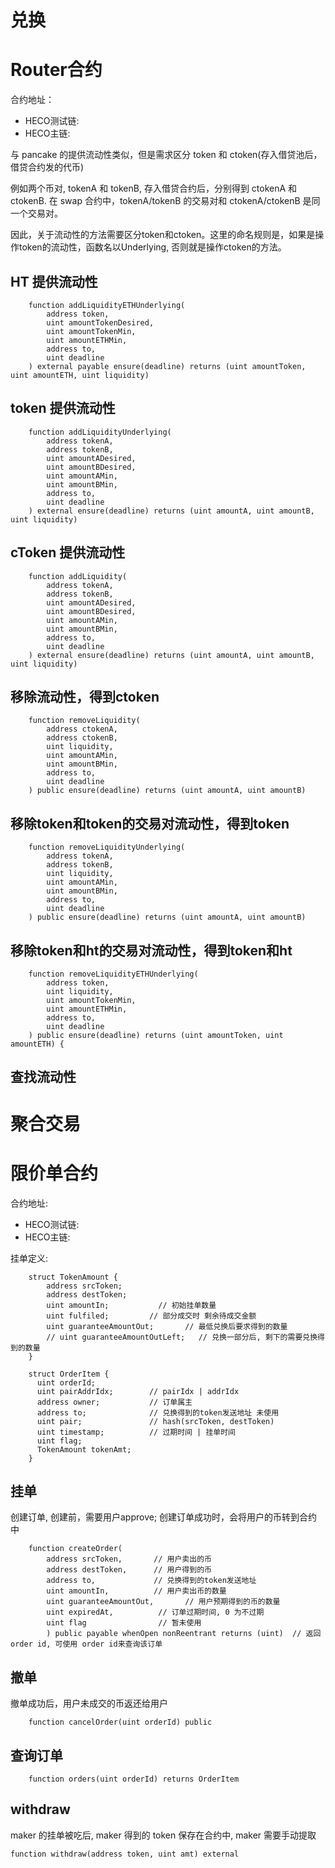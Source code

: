 # 兑换

# Router合约

合约地址：
* HECO测试链:
* HECO主链:



与 pancake 的提供流动性类似，但是需求区分 token 和 ctoken(存入借贷池后，借贷合约发的代币)

例如两个币对, tokenA 和 tokenB, 存入借贷合约后，分别得到 ctokenA 和 ctokenB. 在 swap 合约中，tokenA/tokenB 的交易对和 ctokenA/ctokenB
是同一个交易对。

因此，关于流动性的方法需要区分token和ctoken。这里的命名规则是，如果是操作token的流动性，函数名以Underlying, 否则就是操作ctoken的方法。

## HT 提供流动性
```
    function addLiquidityETHUnderlying(
        address token,
        uint amountTokenDesired,
        uint amountTokenMin,
        uint amountETHMin,
        address to,
        uint deadline
    ) external payable ensure(deadline) returns (uint amountToken, uint amountETH, uint liquidity)
```

## token 提供流动性

```
    function addLiquidityUnderlying(
        address tokenA,
        address tokenB,
        uint amountADesired,
        uint amountBDesired,
        uint amountAMin,
        uint amountBMin,
        address to,
        uint deadline
    ) external ensure(deadline) returns (uint amountA, uint amountB, uint liquidity)
```

## cToken 提供流动性
```
    function addLiquidity(
        address tokenA,
        address tokenB,
        uint amountADesired,
        uint amountBDesired,
        uint amountAMin,
        uint amountBMin,
        address to,
        uint deadline
    ) external ensure(deadline) returns (uint amountA, uint amountB, uint liquidity)
```

## 移除流动性，得到ctoken

```
    function removeLiquidity(
        address ctokenA,
        address ctokenB,
        uint liquidity,
        uint amountAMin,
        uint amountBMin,
        address to,
        uint deadline
    ) public ensure(deadline) returns (uint amountA, uint amountB)
```

## 移除token和token的交易对流动性，得到token
```
    function removeLiquidityUnderlying(
        address tokenA,
        address tokenB,
        uint liquidity,
        uint amountAMin,
        uint amountBMin,
        address to,
        uint deadline
    ) public ensure(deadline) returns (uint amountA, uint amountB) 
```

## 移除token和ht的交易对流动性，得到token和ht

```
    function removeLiquidityETHUnderlying(
        address token,
        uint liquidity,
        uint amountTokenMin,
        uint amountETHMin,
        address to,
        uint deadline
    ) public ensure(deadline) returns (uint amountToken, uint amountETH) {
```

## 查找流动性

# 聚合交易

# 限价单合约

合约地址: 
* HECO测试链:
* HECO主链:

挂单定义:

```
    struct TokenAmount {
        address srcToken;
        address destToken;
        uint amountIn;           // 初始挂单数量
        uint fulfiled;         // 部分成交时 剩余待成交金额
        uint guaranteeAmountOut;       // 最低兑换后要求得到的数量
        // uint guaranteeAmountOutLeft;   // 兑换一部分后, 剩下的需要兑换得到的数量
    }

    struct OrderItem {
      uint orderId;
      uint pairAddrIdx;        // pairIdx | addrIdx
      address owner;           // 订单属主
      address to;              // 兑换得到的token发送地址 未使用
      uint pair;               // hash(srcToken, destToken)
      uint timestamp;          // 过期时间 | 挂单时间 
      uint flag;
      TokenAmount tokenAmt;
    }
```

## 挂单
创建订单, 创建前，需要用户approve; 创建订单成功时，会将用户的币转到合约中

```
    function createOrder(
        address srcToken,       // 用户卖出的币
        address destToken,      // 用户得到的币
        address to,             // 兑换得到的token发送地址 
        uint amountIn,          // 用户卖出币的数量
        uint guaranteeAmountOut,       // 用户预期得到的币的数量
        uint expiredAt,          // 订单过期时间, 0 为不过期
        uint flag                // 暂未使用
        ) public payable whenOpen nonReentrant returns (uint)  // 返回order id, 可使用 order id来查询该订单
```

## 撤单
撤单成功后，用户未成交的币返还给用户

```
    function cancelOrder(uint orderId) public
```

## 查询订单
```
    function orders(uint orderId) returns OrderItem
```
## withdraw

maker 的挂单被吃后, maker 得到的 token 保存在合约中, maker 需要手动提取

```
function withdraw(address token, uint amt) external
```

